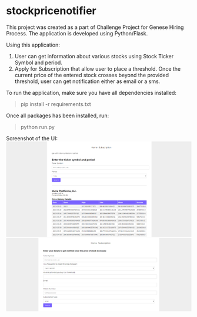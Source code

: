 # stockpricenotifier
This project was created as a part of Challenge Project for Genese Hiring Process. The application is developed using Python/Flask. 

Using this application:
1. User can get information about various stocks using Stock Ticker Symbol and period.
2. Apply for Subscription that allow user to place a threshold. Once the current price of the entered stock crosses beyond the provided threshold, user can get notification either as email or a sms.

To run the application, make sure you have all dependencies installed:
> pip install -r requirements.txt

Once all packages has been installed, run:
> python run.py

Screenshot of the UI:
![Alt Text](img/home.PNG)
![Alt Text](img/form.PNG)